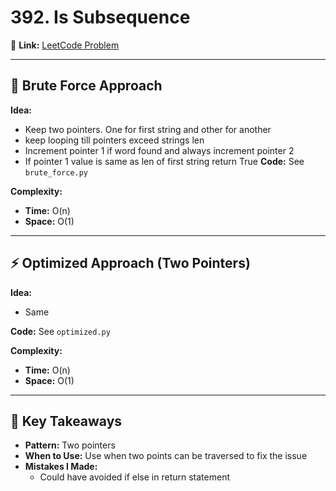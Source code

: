 # 392. Is Subsequence

🔗 **Link:** [LeetCode Problem](https://leetcode.com/problems/is-subsequence)

---

## 🧠 Brute Force Approach
**Idea:**  
- Keep two pointers. One for first string and other for another
- keep looping till pointers exceed strings len
- Increment pointer 1 if word found and always increment pointer 2
- If pointer 1 value is same as len of first string return True
**Code:** See `brute_force.py`

**Complexity:**
- **Time:** O(n)
- **Space:** O(1)

---

## ⚡ Optimized Approach (Two Pointers)
**Idea:**  
- Same

**Code:** See `optimized.py`

**Complexity:**
- **Time:** O(n)
- **Space:** O(1)

---

## 📝 Key Takeaways
- **Pattern:** Two pointers
- **When to Use:** Use when two points can be traversed to fix the issue
- **Mistakes I Made:**
  - Could have avoided if else in return statement